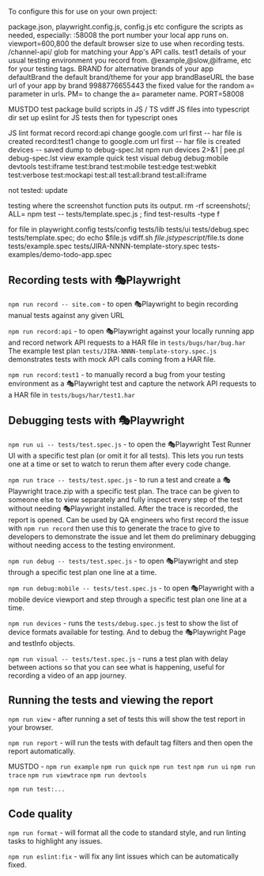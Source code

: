 To configure this for use on your own project:

package.json, playwright.config.js, config.js etc
  configure the scripts as needed, especially:
  :58008           the port number your local app runs on.
  viewport=600,800 the default browser size to use when recording tests.
  /channel-api/    glob for matching your App's API calls.
  test1            details of your usual testing environment you record from.
  @example,@slow,@iframe, etc for your testing tags.
  BRAND            for alternative brands of your app
  defaultBrand     the default brand/theme for your app
  brandBaseURL     the base url of your app by brand
  9988776655443    the fixed value for the random a= parameter in urls.
  PM=              to change the a= parameter name.
  PORT=58008

MUSTDO test package build scripts in JS / TS
vdiff JS files into typescript dir
set up eslint for JS tests then for typescript ones

JS
lint
format
record
record:api  change google.com url first -- har file is created
record:test1 change to google.com url first -- har file is created
devices -- saved dump to debug-spec.lst
   npm run devices 2>&1 | pee.pl debug-spec.lst
view
example
quick
test
visual
debug
debug:mobile
devtools
test:iframe
test:brand
test:mobile
test:edge
test:webkit
test:verbose
test:mockapi
test:all
test:all:brand
test:all:iframe

not tested:
update

testing where the screenshot function puts its output.
rm -rf screenshots/; ALL= npm test -- tests/template.spec.js ; find test-results -type f

for file in playwright.config tests/config tests/lib tests/ui tests/debug.spec tests/template.spec; do
  echo $file.js
  vdiff.sh $file.js typescript/$file.ts
done
tests/example.spec
tests/JIRA-NNNN-template-story.spec
tests-examples/demo-todo-app.spec

## Recording tests with 🎭Playwright

`npm run record -- site.com` - to open 🎭Playwright to begin recording manual tests against any given URL

`npm run record:api` - to open 🎭Playwright against your locally running app and record network API requests to a HAR file in `tests/bugs/har/bug.har`  The example test plan `tests/JIRA-NNNN-template-story.spec.js` demonstrates tests with mock API calls coming from a HAR file.

`npm run record:test1` - to manually record a bug from your testing environment as a 🎭Playwright test and capture the network API requests to a HAR file in `tests/bugs/har/test1.har`

## Debugging tests with 🎭Playwright

`npm run ui -- tests/test.spec.js` - to open the 🎭Playwright Test Runner UI with a specific test plan (or omit it for all tests).  This lets you run tests one at a time or set to watch to rerun them after every code change.

`npm run trace -- tests/test.spec.js` - to run a test and create a 🎭Playwright trace.zip with a specific test plan.  The trace can be given to someone else to view separately and fully inspect every step of the test without needing 🎭Playwright installed.  After the trace is recorded, the report is opened.  Can be used by QA engineers who first record the issue with `npm run record` then use this to generate the trace to give to developers to demonstrate the issue and let them do preliminary debugging without needing access to the testing environment.

`npm run debug -- tests/test.spec.js` - to open 🎭Playwright and step through a specific test plan one line at a time.

`npm run debug:mobile -- tests/test.spec.js` - to open 🎭Playwright with a mobile device viewport and step through a specific test plan one line at a time.

`npm run devices` - runs the `tests/debug.spec.js` test to show the list of device formats available for testing. And to debug the 🎭Playwright Page and testInfo objects.

`npm run visual -- tests/test.spec.js` - runs a test plan with delay between actions so that you can see what is happening, useful for recording a video of an app journey.

## Running the tests and viewing the report

`npm run view` - after running a set of tests this will show the test report in your browser.

`npm run report` - will run the tests with default tag filters and then open the report automatically.

MUSTDO -
`npm run example`
`npm run quick`
`npm run test`
`npm run ui`
`npm run trace`
`npm run viewtrace`
`npm run devtools`


`npm run test:...`

## Code quality

`npm run format` - will format all the code to standard style, and run linting tasks to highlight any issues.

`npm run eslint:fix` - will fix any lint issues which can be automatically fixed.


